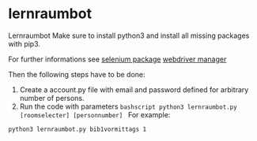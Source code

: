 # lernraumbot
Lernraumbot
Make sure to install python3 and install all missing packages with pip3.

For further informations see 
[selenium package](https://pypi.org/project/selenium/)
[webdriver manager](https://pypi.org/project/webdriver-manager/)

Then the following steps have to be done:
  1. Create a account.py file with email and password defined for arbitrary number of persons.
  2. Run the code with parameters 
  ````bashscript python3 lernraumbot.py [roomselecter] [personnumber] ````
 For example:
  ````bashscript
  python3 lernraumbot.py bib1vormittags 1
  ````
